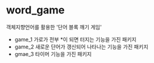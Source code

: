 # word_game
객체지향언어를 활용한 '단어 블록 깨기 게임'
- game_1
  가로가 전부 *이 되면 터지는 기능을 가진 패키지
- game_2
  새로운 단어가 갱신되어 나타나는 기능을 가진 패키지
- gmae_3
  타이머 기능을 가진 패키지

